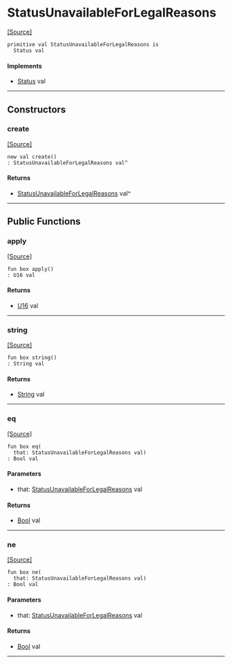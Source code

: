 # StatusUnavailableForLegalReasons
<span class="source-link">[[Source]](src/server/status.md#L134)</span>
```pony
primitive val StatusUnavailableForLegalReasons is
  Status val
```

#### Implements

* [Status](server-Status.md) val

---

## Constructors

### create
<span class="source-link">[[Source]](src/server/status.md#L134)</span>


```pony
new val create()
: StatusUnavailableForLegalReasons val^
```

#### Returns

* [StatusUnavailableForLegalReasons](server-StatusUnavailableForLegalReasons.md) val^

---

## Public Functions

### apply
<span class="source-link">[[Source]](src/server/status.md#L135)</span>


```pony
fun box apply()
: U16 val
```

#### Returns

* [U16](builtin-U16.md) val

---

### string
<span class="source-link">[[Source]](src/server/status.md#L136)</span>


```pony
fun box string()
: String val
```

#### Returns

* [String](builtin-String.md) val

---

### eq
<span class="source-link">[[Source]](src/server/status.md#L135)</span>


```pony
fun box eq(
  that: StatusUnavailableForLegalReasons val)
: Bool val
```
#### Parameters

*   that: [StatusUnavailableForLegalReasons](server-StatusUnavailableForLegalReasons.md) val

#### Returns

* [Bool](builtin-Bool.md) val

---

### ne
<span class="source-link">[[Source]](src/server/status.md#L135)</span>


```pony
fun box ne(
  that: StatusUnavailableForLegalReasons val)
: Bool val
```
#### Parameters

*   that: [StatusUnavailableForLegalReasons](server-StatusUnavailableForLegalReasons.md) val

#### Returns

* [Bool](builtin-Bool.md) val

---


